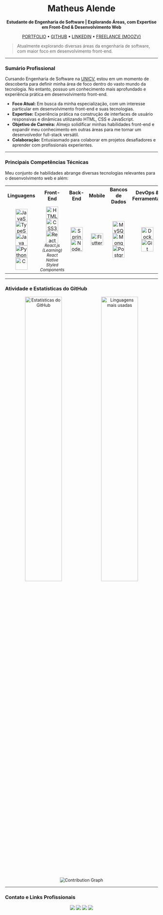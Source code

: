 <div align="center">
  <h1>Matheus Alende</h1>
  <p><strong>Estudante de Engenharia de Software | Explorando Áreas, com Expertise em Front-End & Desenvolvimento Web</strong></p>

  <a href="https://portfolio-fawn-mu-87.vercel.app/" target="_blank">PORTFOLIO</a> •
  <a href="https://github.com/Mathyess" target="_blank">GITHUB</a> •
  <a href="https://www.linkedin.com/in/matheus-alende-26384a278" target="_blank">LINKEDIN</a> •
  <a href="http://moozv.com" target="_blank">FREELANCE (MOOZV)</a>

</div>

> Atualmente explorando diversas áreas da engenharia de software, com maior foco em desenvolvimento front-end.

---

### Sumário Profissional

Cursando Engenharia de Software na [UNICV](https://unicv.edu.br), estou em um momento de descoberta para definir minha área de foco dentro do vasto mundo da tecnologia. No entanto, possuo um conhecimento mais aprofundado e experiência prática em desenvolvimento front-end.

- **Foco Atual:** Em busca da minha especialização, com um interesse particular em desenvolvimento front-end e suas tecnologias.
- **Expertise:** Experiência prática na construção de interfaces de usuário responsivas e dinâmicas utilizando HTML, CSS e JavaScript.
- **Objetivo de Carreira:** Almejo solidificar minhas habilidades front-end e expandir meu conhecimento em outras áreas para me tornar um desenvolvedor full-stack versátil.
- **Colaboração:** Entusiasmado para colaborar em projetos desafiadores e aprender com profissionais experientes.

---

### Principais Competências Técnicas

Meu conjunto de habilidades abrange diversas tecnologias relevantes para o desenvolvimento web e além:

<table>
  <tr>
    <td align="center" width="150"><strong>Linguagens</strong></td>
    <td align="center" width="150"><strong>Front-End</strong></td>
    <td align="center" width="150"><strong>Back-End</strong></td>
    <td align="center" width="150"><strong>Mobile</strong></td>
    <td align="center" width="150"><strong>Bancos de Dados</strong></td>
    <td align="center" width="150"><strong>DevOps & Ferramentas</strong></td>
    <td align="center" width="150"><strong>IDEs & Editores</strong></td>
  </tr>
  <tr>
    <td align="center">
      <img src="https://cdn.jsdelivr.net/gh/devicons/devicon/icons/javascript/javascript-original.svg" width="40" height="40" alt="JavaScript" /><br>
      <img src="https://cdn.jsdelivr.net/gh/devicons/devicon/icons/typescript/typescript-original.svg" width="40" height="40" alt="TypeScript" /><br>
      <img src="https://cdn.jsdelivr.net/gh/devicons/devicon/icons/java/java-original.svg" width="40" height="40" alt="Java" /><br>
      <img src="https://cdn.jsdelivr.net/gh/devicons/devicon/icons/python/python-original.svg" width="40" height="40" alt="Python" /><br>
      <img src="https://cdn.jsdelivr.net/gh/devicons/devicon/icons/c/c-original.svg" width="40" height="40" alt="C" />
    </td>
    <td align="center">
      <img src="https://cdn.jsdelivr.net/gh/devicons/devicon/icons/html5/html5-original.svg" width="40" height="40" alt="HTML5" /><br>
      <img src="https://cdn.jsdelivr.net/gh/devicons/devicon/icons/css3/css3-original.svg" width="40" height="40" alt="CSS3" /><br>
      <img src="https://cdn.jsdelivr.net/gh/devicons/devicon/icons/react/react-original.svg" width="40" height="40" alt="React Ecosystem" /><br>
      <small>
        <em>React.js (Learning)</em><br>
        <em>React Native</em><br>
        <em>Styled Components</em>
      </small>
    </td>
    <td align="center">
      <img src="https://cdn.jsdelivr.net/gh/devicons/devicon/icons/spring/spring-original.svg" width="40" height="40" alt="Spring Boot" /><br>
      <img src="https://cdn.jsdelivr.net/gh/devicons/devicon/icons/nodejs/nodejs-original.svg" width="40" height="40" alt="Node.js" />
    </td>
    <td align="center">
      <img src="https://cdn.jsdelivr.net/gh/devicons/devicon/icons/flutter/flutter-original.svg" width="40" height="40" alt="Flutter" />
    </td>
    <td align="center">
      <img src="https://cdn.jsdelivr.net/gh/devicons/devicon/icons/mysql/mysql-original.svg" width="40" height="40" alt="MySQL" /><br>
      <img src="https://cdn.jsdelivr.net/gh/devicons/devicon/icons/mongodb/mongodb-original.svg" width="40" height="40" alt="MongoDB" /><br>
      <img src="https://cdn.jsdelivr.net/gh/devicons/devicon/icons/postgresql/postgresql-original.svg" width="40" height="40" alt="PostgreSQL" />
    </td>
    <td align="center">
      <img src="https://cdn.jsdelivr.net/gh/devicons/devicon/icons/docker/docker-original.svg" width="40" height="40" alt="Docker" /><br>
      <img src="https://cdn.jsdelivr.net/gh/devicons/devicon/icons/git/git-original.svg" width="40" height="40" alt="Git" />
    </td>
    <td align="center">
      <img src="https://cdn.jsdelivr.net/gh/devicons/devicon/icons/vscode/vscode-original.svg" width="40" height="40" alt="VS Code" /><br>
      <img src="https://cdn.jsdelivr.net/gh/devicons/devicon/icons/intellij/intellij-original.svg" width="40" height="40" alt="IntelliJ IDEA" /><br>
      <img src="https://cdn.jsdelivr.net/gh/devicons/devicon/icons/netbeans/netbeans-original.svg" width="40" height="40" alt="NetBeans" /><br>
      <small><em>Cursor</em></small>
    </td>
  </tr>
</table>

---

### Atividade e Estatísticas do GitHub

<div align="center">
  <img src="https://github-readme-stats.vercel.app/api?username=Mathyess&theme=dark&count_private=true&show_icons=true&title_color=4C42FF&icon_color=4C42FF&hide_border=true" alt="Estatísticas do GitHub" width="49%"/>
  <img src="https://github-readme-stats.vercel.app/api/top-langs/?username=Mathyess&theme=dark&layout=compact&title_color=4C42FF&icon_color=4C42FF&hide_border=true" alt="Linguagens mais usadas" width="49%"/>
</div>

<div align="center">
  <picture>
    <source media="(prefers-color-scheme: dark)" srcset="https://ssr-contributions-svg.vercel.app/_/Mathyess?chart=3dbar&gap=0.6&scale=2&flatten=0&animation=wave&animation_duration=4&animation_delay=0.06&animation_amplitude=24&animation_frequency=0.1&animation_wave_center=0_3&format=svg&weeks=34&theme=purple&dark=true">
    <source media="(prefers-color-scheme: light)" srcset="https://ssr-contributions-svg.vercel.app/_/Mathyess?chart=3dbar&gap=1&scale=2&light=30&flatten=0&animation=wave&animation_duration=4&animation_delay=0.06&animation_amplitude=24&animation_frequency=0.1&animation_wave_center=0_3&format=svg&weeks=40&theme=purple&dark=false">
    <img alt="Contribution Graph" src="https://ssr-contributions-svg.vercel.app/_/Mathyess?chart=3dbar&gap=1&scale=2&light=30&flatten=0&animation=wave&animation_duration=4&animation_delay=0.06&animation_amplitude=24&animation_frequency=0.1&animation_wave_center=0_3&format=svg&weeks=40&theme=purple&dark=true">
  </picture>
</div>

---

### Contato e Links Profissionais

<div align="center">
  <a href="https://portfolio-fawn-mu-87.vercel.app/" target="_blank"><img src="https://img.shields.io/badge/Portfolio-000000?style=for-the-badge&logo=vercel&logoColor=white"/></a>
  <a href="http://moozv.com" target="_blank"><img src="https://img.shields.io/badge/Freelance-Moozv-blue?style=for-the-badge&logo=briefcase&logoColor=white"/></a>
  <a href="https://www.linkedin.com/in/matheus-alende-26384a278" target="_blank"><img src="https://img.shields.io/badge/LinkedIn-0077B5?style=for-the-badge&logo=linkedin&logoColor=white"/></a>
  <a href="mailto:Matheuzoapires@gmail.com"><img src="https://img.shields.io/badge/Email-D14836?style=for-the-badge&logo=gmail&logoColor=white"/></a>
</div>
